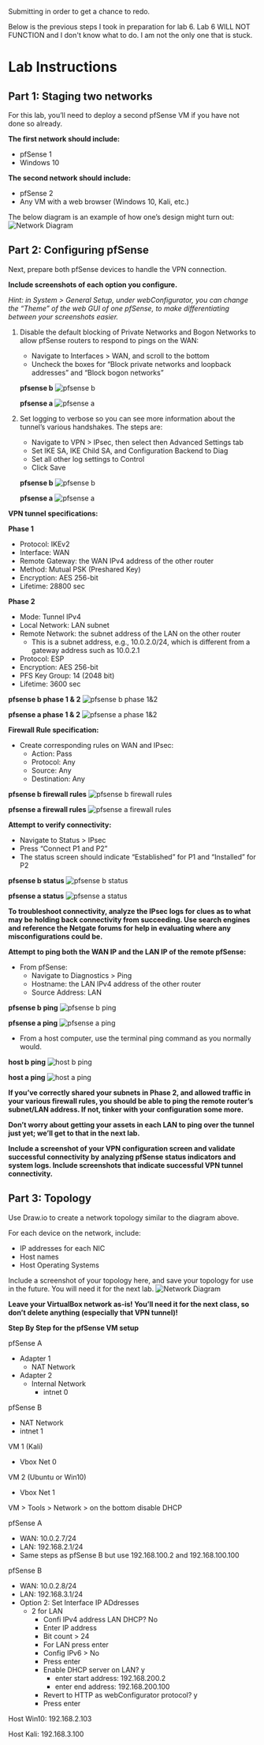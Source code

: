 Submitting in order to get a chance to redo.



Below is the previous steps I took in preparation for lab 6.  Lab 6 WILL NOT FUNCTION and I don't know what to do.  I am not the only one that is stuck.  

# Lab Instructions

## Part 1: Staging two networks

For this lab, you’ll need to deploy a second pfSense VM if you have not done so already.

**The first network should include:**
- pfSense 1
- Windows 10

**The second network should include:**
- pfSense 2
- Any VM with a web browser (Windows 10, Kali, etc.)

The below diagram is an example of how one’s design might turn out:
![Network Diagram](media/lab5-1.png)

## Part 2: Configuring pfSense

Next, prepare both pfSense devices to handle the VPN connection.

**Include screenshots of each option you configure.**

*Hint: in System > General Setup, under webConfigurator, you can change the “Theme” of the web GUI of one pfSense, to make differentiating between your screenshots easier.*

1. Disable the default blocking of Private Networks and Bogon Networks to allow pfSense routers to respond to pings on the WAN:
   - Navigate to Interfaces > WAN, and scroll to the bottom
   - Uncheck the boxes for “Block private networks and loopback addresses” and “Block bogon networks”

   **pfsense b**
   ![pfsense b](media/lab5-2.png)

   **pfsense a**
   ![pfsense a](media/lab5-10.png)

2. Set logging to verbose so you can see more information about the tunnel’s various handshakes. The steps are:
   - Navigate to VPN > IPsec, then select then Advanced Settings tab
   - Set IKE SA, IKE Child SA, and Configuration Backend to Diag
   - Set all other log settings to Control
   - Click Save

   **pfsense b**
   ![pfsense b](media/lab5-3.png)

   **pfsense a**
   ![pfsense a](media/lab5-11.png)

**VPN tunnel specifications:**

**Phase 1**
- Protocol: IKEv2
- Interface: WAN
- Remote Gateway: the WAN IPv4 address of the other router
- Method: Mutual PSK (Preshared Key)
- Encryption: AES 256-bit
- Lifetime: 28800 sec

**Phase 2**
- Mode: Tunnel IPv4
- Local Network: LAN subnet
- Remote Network: the subnet address of the LAN on the other router
  - This is a subnet address, e.g., 10.0.2.0/24, which is different from a gateway address such as 10.0.2.1
- Protocol: ESP
- Encryption: AES 256-bit
- PFS Key Group: 14 (2048 bit)
- Lifetime: 3600 sec

**pfsense b phase 1 & 2**
![pfsense b phase 1&2](media/lab5-4.png)

**pfsense a phase 1 & 2**
![pfsense a phase 1&2](media/lab5-12.png)

**Firewall Rule specification:**
- Create corresponding rules on WAN and IPsec:
  - Action: Pass
  - Protocol: Any
  - Source: Any
  - Destination: Any

**pfsense b firewall rules**
![pfsense b firewall rules](media/lab5-6.png)

**pfsense a firewall rules**
![pfsense a firewall rules](media/lab5-13.png)

**Attempt to verify connectivity:**

- Navigate to Status > IPsec
- Press “Connect P1 and P2”
- The status screen should indicate “Established” for P1 and “Installed” for P2

**pfsense b status**
![pfsense b status](media/lab5-7.png)

**pfsense a status**
![pfsense a status](media/lab5-14.png)

**To troubleshoot connectivity, analyze the IPsec logs for clues as to what may be holding back connectivity from succeeding. Use search engines and reference the Netgate forums for help in evaluating where any misconfigurations could be.**

**Attempt to ping both the WAN IP and the LAN IP of the remote pfSense:**

- From pfSense:
  - Navigate to Diagnostics > Ping
  - Hostname: the LAN IPv4 address of the other router
  - Source Address: LAN

**pfsense b ping**
![pfsense b ping](media/lab5-8.png)

**pfsense a ping**
![pfsense a ping](media/lab5-16.png)

- From a host computer, use the terminal ping command as you normally would.

**host b ping**
![host b ping](media/lab5-9.png)

**host a ping**
![host a ping](media/lab5-15.png)


**If you’ve correctly shared your subnets in Phase 2, and allowed traffic in your various firewall rules, you should be able to ping the remote router’s subnet/LAN address. If not, tinker with your configuration some more.**

**Don’t worry about getting your assets in each LAN to ping over the tunnel just yet; we’ll get to that in the next lab.**

**Include a screenshot of your VPN configuration screen and validate successful connectivity by analyzing pfSense status indicators and system logs. Include screenshots that indicate successful VPN tunnel connectivity.**

## Part 3: Topology

Use Draw.io to create a network topology similar to the diagram above.

For each device on the network, include:

- IP addresses for each NIC
- Host names
- Host Operating Systems

Include a screenshot of your topology here, and save your topology for use in the future. You will need it for the next lab.
![Network Diagram](media/lab5-17.png)

**Leave your VirtualBox network as-is! You’ll need it for the next class, so don’t delete anything (especially that VPN tunnel)!**



**Step By Step for the pfSense VM setup**

pfSense A
- Adapter 1
  - NAT Network
- Adapter 2
  - Internal Network
    - intnet 0

pfSense B
  - NAT Network
  - intnet 1

VM 1 (Kali)
- Vbox Net 0

VM 2 (Ubuntu or Win10)
- Vbox Net 1

VM > Tools >  Network > on the bottom disable DHCP

pfSense A 
- WAN: 10.0.2.7/24
- LAN: 192.168.2.1/24
- Same steps as pfSense B but use 192.168.100.2 and 192.168.100.100

pfSense B
- WAN: 10.0.2.8/24
- LAN: 192.168.3.1/24
- Option 2: Set Interface IP ADdresses
  - 2 for LAN
    - Confi IPv4 address LAN DHCP? No
    - Enter IP address
    - Bit count > 24
    - For LAN press enter
    - Config IPv6 > No
    - Press enter
    - Enable DHCP server on LAN? y
      - enter start address: 192.168.200.2
      - enter end address: 192.168.200.100
    - Revert to HTTP as webConfigurator protocol? y
    - Press enter

Host Win10: 192.168.2.103

Host Kali: 192.168.3.100
